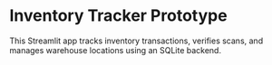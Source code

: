 # Inventory Tracker Prototype

This Streamlit app tracks inventory transactions, verifies scans, and manages warehouse locations using an SQLite backend.